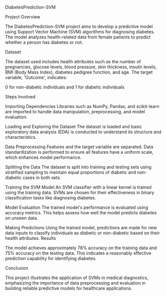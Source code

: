 DiabetesPrediction-SVM

Project Overview

The DiabetesPrediction-SVM project aims to develop a predictive model using Support Vector Machine (SVM) algorithms for diagnosing diabetes. The model analyzes health-related data from female patients to predict whether a person has diabetes or not.

Dataset

The dataset used includes health attributes such as the number of pregnancies, glucose levels, blood pressure, skin thickness, insulin levels, BMI (Body Mass Index), diabetes pedigree function, and age. The target variable, 'Outcome', indicates:

0 for non-diabetic individuals and
1 for diabetic individuals

Steps Involved

Importing Dependencies
Libraries such as NumPy, Pandas, and scikit-learn are imported to handle data manipulation, preprocessing, and model evaluation.

Loading and Exploring the Dataset
The dataset is loaded and basic exploratory data analysis (EDA) is conducted to understand its structure and characteristics.


Data Preprocessing
Features and the target variable are separated.
Data standardization is performed to ensure all features have a uniform scale, which enhances model performance.

Splitting the Data
The dataset is split into training and testing sets using stratified sampling to maintain equal proportions of diabetic and non-diabetic cases in both sets.

Training the SVM Model
An SVM classifier with a linear kernel is trained using the training data. SVMs are chosen for their effectiveness in binary classification tasks like diagnosing diabetes.

Model Evaluation
The trained model's performance is evaluated using accuracy metrics. This helps assess how well the model predicts diabetes on unseen data.

Making Predictions
Using the trained model, predictions are made for new data inputs to classify individuals as diabetic or non-diabetic based on their health attributes.
Results

The model achieves approximately 78% accuracy on the training data and 75% accuracy on the testing data. This indicates a reasonably effective prediction capability for identifying diabetes.

Conclusion

This project illustrates the application of SVMs in medical diagnostics, emphasizing the importance of data preprocessing and evaluation in building reliable predictive models for healthcare applications.

